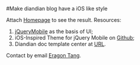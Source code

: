 #Make diandian blog have a iOS like style

Attach [Homepage](http://yftang.diandian.com) to see the result.
Resources:
1. [jQueryMobile](http://jquerymobile.com) as the basis of UI;
2. iOS-Inspired Theme for jQuery Mobile on [Github](https://github.com/taitems/iOS-Inspired-jQuery-Mobile-Theme);
3. Diandian doc template center at [URL](http://doc.diandian.com/template/introduce/).

Contact by email [Eragon Tang](mailto:tangyifei.tang@gmail.com).

